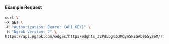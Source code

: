 <!-- Code generated for API Clients. DO NOT EDIT. -->

#### Example Request

```bash
curl \
-X GET \
-H "Authorization: Bearer {API_KEY}" \
-H "Ngrok-Version: 2" \
https://api.ngrok.com/edges/https/edghts_32PdLbg05JMOynSRzGAb965ySeM/routes/edghtsrt_32PdLhesPMXvYd2cbrw0dKBRBhg/websocket_tcp_converter
```

